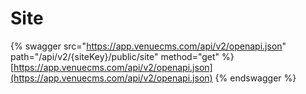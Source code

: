# Site

{% swagger src="https://app.venuecms.com/api/v2/openapi.json" path="/api/v2/{siteKey}/public/site" method="get" %}
[https://app.venuecms.com/api/v2/openapi.json](https://app.venuecms.com/api/v2/openapi.json)
{% endswagger %}
